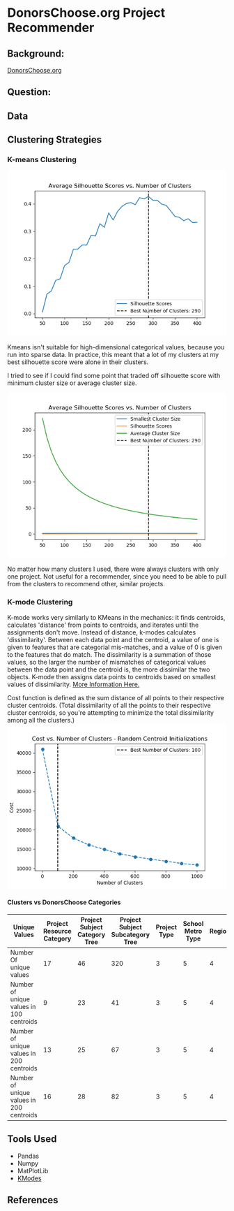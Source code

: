 # DonorsChoose.org Project Recommender  

## Background:
[DonorsChoose.org](https://www.donorschoose.org/)

## Question:

## Data


## Clustering Strategies
### K-means Clustering

![](images/average_silhouette_score.png)

Kmeans isn't suitable for high-dimensional categorical values, because you run into sparse data. In practice, this meant that a lot of my clusters at my best silhouette score were alone in their clusters.

I tried to see if I could find some point that traded off silhouette score with minimum cluster size or average cluster size.

![](images/silhouette_score_with_cluster_size.png)

No matter how many clusters I used, there were always clusters with only one project. Not useful for a recommender, since you need to be able to pull from the clusters to recommend other, similar projects.


### K-mode Clustering
K-mode works very similarly to KMeans in the mechanics: it finds centroids, calculates 'distance' from points to centroids, and iterates until the assignments don't move. Instead of distance, k-modes calculates 'dissimilarity'. Between each data point and the centroid, a value of one is given to features that are categorial mis-matches, and a value of 0 is given to the features that do match. The dissimilarity is a summation of those values, so the larger
the number of mismatches of categorical values between the data point and the centroid is, the more dissimilar the two objects. K-mode then assigns data points to centroids based on smallest values of dissimilarity. [More Information Here.](http://www.irma-international.org/viewtitle/10828/)

Cost function is defined as the sum distance of all points to their respective cluster centroids. (Total dissimilarity of all the points to their respective cluster centroids, so you're attempting to minimize the total dissimilarity among all the clusters.)
![](images/cost_with_k_modes_using_right_data_random_init.png)

#### Clusters vs DonorsChoose Categories

| Unique Values | Project Resource Category | Project Subject Category Tree | Project Subject Subcategory Tree | Project Type | School Metro Type | Region | Project Grade Level Category |
| --- | --- | --- | --- | --- | --- | --- | --- |
| Number Of unique values| 17 | 46 | 320 | 3 | 5 | 4 | 4 |
| Number of unique values in 100 centroids | 9 | 23 | 41 | 3 | 5 | 4 | 4|
| Number of unique values in 200 centroids | 13 | 25 | 67 | 3 | 5 | 4 | 4|
| Number of unique values in 200 centroids | 16 | 28 | 82 | 3 | 5 | 4 | 4 |


## Tools Used
- Pandas
- Numpy
- MatPlotLib
- [KModes](https://pypi.org/project/kmodes/)

## References
